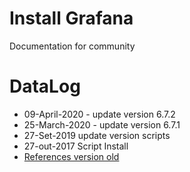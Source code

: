 # Install Grafana

Documentation for community

# DataLog 
- 09-April-2020 - update version 6.7.2 
- 25-March-2020 - update version 6.7.1 
- 27-Set-2019 update version scripts
- 27-out-2017 Script Install
- [References version old](https://github.com/agsouza/Grafana/blob/master/instalacao_grafana.sh)
